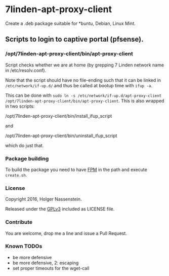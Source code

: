 # 7linden-apt-proxy-client

Create a .deb package suitable for \*buntu, Debian, Linux Mint.

## Scripts to login to captive portal (pfsense).

### /opt/7linden-apt-proxy-client/bin/apt-proxy-client

Script checks whether we are at home (by grepping 7 Linden network name in /etc/resolv.conf).

Note that the script should have no file-ending such that it can be linked in `/etc/network/if-up.d/` and thus be called at bootup time with `ifup -a`.

This can be done with `sudo ln -s /etc/network/if-up.d/apt-proxy-client /opt/7linden-apt-proxy-client/bin/apt-proxy-client`.
This is also wrapped in two scripts:

  /opt/7linden-apt-proxy-client/bin/install_ifup_script

and

  /opt/7linden-apt-proxy-client/bin/uninstall_ifup_script

which do just that.

### Package building

To build the package you need to have [FPM](https://github.com/jordansissel/fpm) in the path and execute `create.sh`.

### License

Copyright 2016, Holger Nassenstein.

Released under the [GPLv3](LICENSE) included as LICENSE file.

### Contribute

You are welcome, drop me a line and issue a Pull Request.

### Known TODOs

 * be more defensive
 * be more defensive, 2: escaping
 * set proper timeouts for the wget-call

